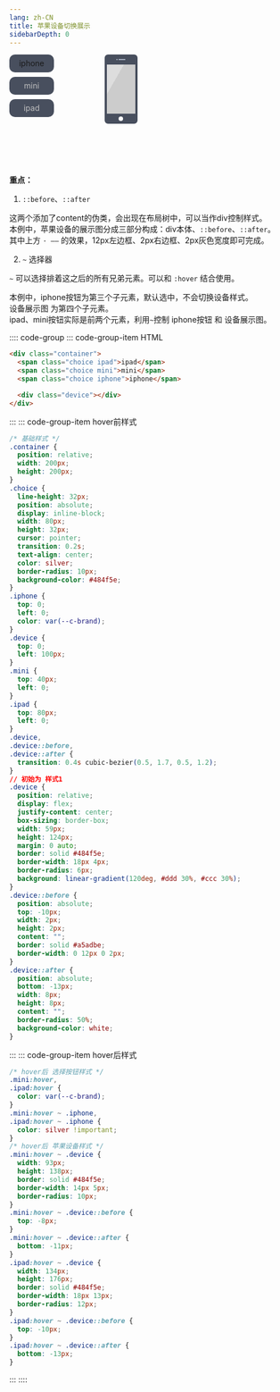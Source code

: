 ```yaml
---
lang: zh-CN
title: 苹果设备切换展示
sidebarDepth: 0
---
```


<div class="container">
  <span class="choice ipad">ipad</span>
  <span class="choice mini">mini</span>
  <span class="choice iphone">iphone</span>

  <div class="device"></div>
</div>


**重点：**

1. `::before`、`::after`

这两个添加了content的伪类，会出现在布局树中，可以当作div控制样式。  
本例中，苹果设备的展示图分成三部分构成：div本体、`::before`、`::after`。  
其中上方 `· ——` 的效果，12px左边框、2px右边框、2px灰色宽度即可完成。

2. `~` 选择器

`~` 可以选择排着这之后的所有兄弟元素。可以和 `:hover` 结合使用。

本例中，iphone按钮为第三个子元素，默认选中，不会切换设备样式。  
设备展示图 为第四个子元素。  
ipad、mini按钮实际是前两个元素，利用`~`控制 iphone按钮 和 设备展示图。


:::: code-group
::: code-group-item HTML
```html
<div class="container">
  <span class="choice ipad">ipad</span>
  <span class="choice mini">mini</span>
  <span class="choice iphone">iphone</span>

  <div class="device"></div>
</div>
```
:::
::: code-group-item hover前样式
```css
/* 基础样式 */
.container {
  position: relative;
  width: 200px;
  height: 200px;
}
.choice {
  line-height: 32px;
  position: absolute;
  display: inline-block;
  width: 80px;
  height: 32px;
  cursor: pointer;
  transition: 0.2s;
  text-align: center;
  color: silver;
  border-radius: 10px;
  background-color: #484f5e;
}
.iphone {
  top: 0;
  left: 0;
  color: var(--c-brand);
}
.device {
  top: 0;
  left: 100px;
}
.mini {
  top: 40px;
  left: 0;
}
.ipad {
  top: 80px;
  left: 0;
}
.device,
.device::before,
.device::after {
  transition: 0.4s cubic-bezier(0.5, 1.7, 0.5, 1.2);
}
// 初始为 样式1
.device {
  position: relative;
  display: flex;
  justify-content: center;
  box-sizing: border-box;
  width: 59px;
  height: 124px;
  margin: 0 auto;
  border: solid #484f5e;
  border-width: 18px 4px;
  border-radius: 6px;
  background: linear-gradient(120deg, #ddd 30%, #ccc 30%);
}
.device::before {
  position: absolute;
  top: -10px;
  width: 2px;
  height: 2px;
  content: "";
  border: solid #a5adbe;
  border-width: 0 12px 0 2px;
}
.device::after {
  position: absolute;
  bottom: -13px;
  width: 8px;
  height: 8px;
  content: "";
  border-radius: 50%;
  background-color: white;
}
```
:::
::: code-group-item hover后样式
```css
/* hover后 选择按钮样式 */
.mini:hover,
.ipad:hover {
  color: var(--c-brand);
}
.mini:hover ~ .iphone,
.ipad:hover ~ .iphone {
  color: silver !important;
}
/* hover后 苹果设备样式 */
.mini:hover ~ .device {
  width: 93px;
  height: 138px;
  border: solid #484f5e;
  border-width: 14px 5px;
  border-radius: 10px;
}
.mini:hover ~ .device::before {
  top: -8px;
}
.mini:hover ~ .device::after {
  bottom: -11px;
}
.ipad:hover ~ .device {
  width: 134px;
  height: 176px;
  border: solid #484f5e;
  border-width: 18px 13px;
  border-radius: 12px;
}
.ipad:hover ~ .device::before {
  top: -10px;
}
.ipad:hover ~ .device::after {
  bottom: -13px;
}
```
:::
::::


<style scoped>
/* 基础样式 */
.container {
  position: relative;
  width: 200px;
  height: 200px;
}
.choice {
  line-height: 32px;
  position: absolute;
  display: inline-block;
  width: 80px;
  height: 32px;
  cursor: pointer;
  transition: 0.2s;
  text-align: center;
  color: silver;
  border-radius: 10px;
  background-color: #484f5e;
}
.iphone {
  top: 0;
  left: 0;
  color: var(--c-brand);
}
.device {
  top: 0;
  left: 100px;
}
.mini {
  top: 40px;
  left: 0;
}
.ipad {
  top: 80px;
  left: 0;
}
.device,
.device::before,
.device::after {
  transition: 0.4s cubic-bezier(0.5, 1.7, 0.5, 1.2);
}
.device {
  position: relative;
  display: flex;
  justify-content: center;
  box-sizing: border-box;
  width: 59px;
  height: 124px;
  margin: 0 auto;
  border: solid #484f5e;
  border-width: 18px 4px;
  border-radius: 6px;
  background: linear-gradient(120deg, #ddd 30%, #ccc 30%);
}
.device::before {
  position: absolute;
  top: -10px;
  width: 2px;
  height: 2px;
  content: "";
  border: solid #a5adbe;
  border-width: 0 12px 0 2px;
}
.device::after {
  position: absolute;
  bottom: -13px;
  width: 8px;
  height: 8px;
  content: "";
  border-radius: 50%;
  background-color: white;
}
/* hover后 选择按钮样式 */
.mini:hover,
.ipad:hover {
  color: var(--c-brand);
}
.mini:hover ~ .iphone,
.ipad:hover ~ .iphone {
  color: silver !important;
}
/* hover后 苹果设备样式 */
.mini:hover ~ .device {
  width: 93px;
  height: 138px;
  border: solid #484f5e;
  border-width: 14px 5px;
  border-radius: 10px;
}
.mini:hover ~ .device::before {
  top: -8px;
}
.mini:hover ~ .device::after {
  bottom: -11px;
}
.ipad:hover ~ .device {
  width: 134px;
  height: 176px;
  border: solid #484f5e;
  border-width: 18px 13px;
  border-radius: 12px;
}
.ipad:hover ~ .device::before {
  top: -10px;
}
.ipad:hover ~ .device::after {
  bottom: -13px;
}
</style>
